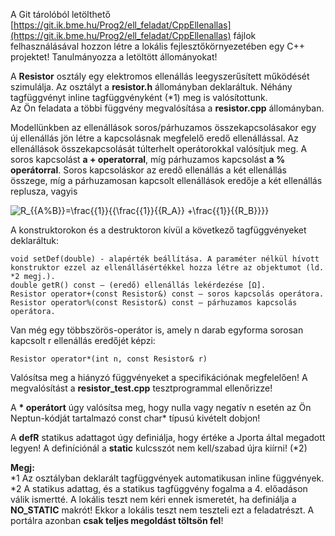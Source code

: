 A Git tárolóból letölthető [https://git.ik.bme.hu/Prog2/ell_feladat/CppEllenallas](https://git.ik.bme.hu/Prog2/ell_feladat/CppEllenallas)
fájlok felhasználásával hozzon létre a lokális fejlesztőkörnyezetében egy C++ projektet! 
Tanulmányozza a letöltött állományokat!

A **Resistor** osztály egy elektromos ellenállás leegyszerűsített működését szimulálja. 
Az osztályt a **resistor.h** állományban deklaráltuk. Néhány tagfüggvényt inline tagfüggvényként (\*1) meg is valósítottunk.  
Az Ön feladata a többi függvény megvalósítása a **resistor.cpp** állományban.
 
Modellünkben az ellenállások soros/párhuzamos összekapcsolásakor egy új ellenállás jön létre a  kapcsolásnak megfelelő eredő ellenállással. 
Az ellenállások összekapcsolását túlterhelt operátorokkal valósítjuk meg. 
A soros kapcsolást **a + operatorral**, míg párhuzamos kapcsolást **a % operátorral**. Soros kapcsoláskor az eredő ellenállás a két ellenállás összege, míg a párhuzamosan kapcsolt ellenállások eredője a két ellenállás replusza, vagyis

![R\_{{A\%B}}=\frac{{1}}{{\frac{{1}}{{R\_A}} +\frac{{1}}{{R\_B}}}}](https://jporta.iit.bme.hu/exercise/18/view/12/file)

A konstruktorokon és a destruktoron kívül a következő tagfüggvényeket deklaráltuk:

    void setDef(double) - alapérték beállítása. A paraméter nélkül hívott konstruktor ezzel az ellenállásértékkel hozza létre az objektumot (ld. *2 megj.).
    double getR() const – (eredő) ellenállás lekérdezése [Ω].
    Resistor operator+(const Resistor&) const – soros kapcsolás operátora.
    Resistor operator%(const Resistor&) const – párhuzamos kapcsolás operátora.

Van még egy többszörös-operátor is, amely n darab egyforma sorosan kapcsolt r ellenállás eredőjét képzi:

    Resistor operator*(int n, const Resistor& r)

Valósítsa meg a hiányzó függvényeket a specifikációnak megfelelően! A megvalósítást a **resistor\_test.cpp** tesztprogrammal ellenőrizze!
 
A **\* operátort** úgy valósítsa meg, hogy nulla vagy negatív n esetén az Ön Neptun-kódját tartalmazó const char\* típusú kivételt dobjon!

A **defR** statikus adattagot úgy definiálja, hogy értéke a Jporta által megadott legyen! 
A definíciónál a **static** kulcsszót nem kell/szabad újra kiírni! (\*2)

**Megj:**            
\*1 Az osztályban deklarált tagfüggvények automatikusan inline függvények.            
\*2 A statikus adattag, és a statikus tagfüggvény fogalma a 4. előadáson válik ismertté. A lokális teszt nem kéri ennek ismeretét, ha 
definiálja a **NO_STATIC** makrót! Ekkor a lokális teszt nem teszteli ezt a feladatrészt.
A portálra azonban **csak teljes megoldást töltsön fel**!


